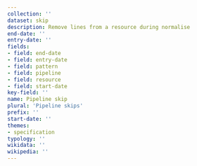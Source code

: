 ```yaml
---
collection: ''
dataset: skip
description: Remove lines from a resource during normalise
end-date: ''
entry-date: ''
fields:
- field: end-date
- field: entry-date
- field: pattern
- field: pipeline
- field: resource
- field: start-date
key-field: ''
name: Pipeline skip
plural: 'Pipeline skips'
prefix: ''
start-date: ''
themes:
- specification
typology: ''
wikidata: ''
wikipedia: ''
---
```

